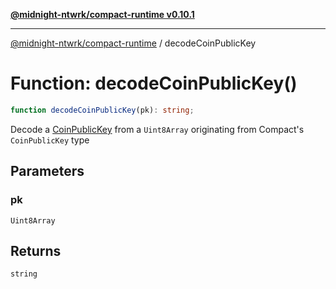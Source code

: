 [**@midnight-ntwrk/compact-runtime v0.10.1**](../README.md)

***

[@midnight-ntwrk/compact-runtime](../globals.md) / decodeCoinPublicKey

# Function: decodeCoinPublicKey()

```ts
function decodeCoinPublicKey(pk): string;
```

Decode a [CoinPublicKey](../type-aliases/CoinPublicKey.md) from a `Uint8Array` originating from Compact's
`CoinPublicKey` type

## Parameters

### pk

`Uint8Array`

## Returns

`string`
